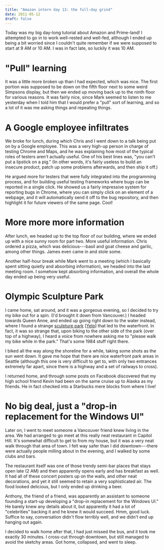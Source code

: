 ```yaml
---
title: "Amazon intern day 13: the full-day grind"
date: 2011-05-12
draft: false
---
```


Today was my big day-long tutorial about Amazon and Prime-land!  I attempted to go in to work well-rested and well-fed, although I ended up being a bit worried since I couldn't quite remember if we were supposed to start at 9 AM or 10 AM.  I was in fact late, so luckily it was 10 AM.

# "Pull" learning

It was a little more broken up than I had expected, which was nice.  The first portion was supposed to be down on the fifth floor next to some weird Simpsons display, but then we ended up moving back up to the ninth floor for various reasons.  It was fairly nice, since Mark seemed to listen to me yesterday when I told him that I would prefer a "pull" sort of learning, and so a lot of it was me asking things and repeating things.

# A Google employee infiltrates

We broke for lunch, during which Chris and I went down to a talk being put on by a Google employee.  This was a very high-up person in charge of testing Chrome and Maps, and he was explaining how most of the typical roles of testers aren't actually useful.  One of his best lines was, "you can't put a lipstick on a pig."  (In other words, it's fairly useless to build an insecure product, patch up some problems afterwards, and then ship it off.)

He argued more for testers that were fully integrated into the programming process, and for building useful testing frameworks where bugs can be reported in a single click.  He showed us a fairly impressive system for reporting bugs in Chrome, where you can simply click on an element of a webpage, and it will automatically send it off to the bug repository, and then highlight it for future viewers of the same page.  Cool!

# More more more information

After lunch, we headed up to the top floor of our building, where we ended up with a nice sunny room for part two.  More useful information.  Chris ordered a pizza, which was delicious---basil and goat cheese and garlic, among other things.  James even came in and stole some.

Another half-hour break while Mark went to a meeting (which I basically spent sitting quietly and absorbing information), we headed into the last meeting room.  I somehow kept absorbing information, and overall the whole day ended up being very useful.

# Olympic Sculpture Park

I came home, sat around, and it was a gorgeous evening, so I decided to try my bike out for a spin.  (I'd brought it down from Vancouver.)  I headed towards Queen Anne, and ended up going right down to the water instead, where I found a strange [sculpture park](http://www.seattleartmuseum.org/visit/osp/) [[Yelp](http://www.yelp.ca/biz/olympic-sculpture-park-seattle)] that led to the waterfront.  In fact, it was so strange that, upon biking to the other side of the park (over top of a highway), I heard a voice from nowhere asking me to "please walk my bike while in the park."  That's some 1984 stuff right there.

I biked all the way along the shoreline for a while, taking some shots as the sun went down.  It gave me hope that there are nice waterfront park areas in Seattle (although this one is very difficult to get to, with only two entrances extremely far apart, since there is a highway and a set of railways to cross).

I returned home, and through some posts on Facebook discovered that my high school friend Kevin had been on the same cruise up to Alaska as my friends.  He in fact checked into a Starbucks mere blocks from where I live!

# No big deal, just a "drop-in replacement for the Windows UI"

Later on, I went to meet someone a Vancouver friend knew living in the area.  We had arranged to go meet at this really neat restaurant in Capitol Hill.  It's somewhat difficult to get to from my house, but it was a very neat walk through that area of town.  I felt way safer than I did downtown---there were actually people milling about in the evening, and I walked by some clubs and bars.

The restaurant itself was one of those trendy semi-bar places that stays open late (2 AM) and then apparently opens early and has breakfast as well.  It had all of these concert posters up on the walls, and other neat decorations, and yet it still seemed to retain a very sophisticated air.  The food looked delicious, but I only ended up drinking a beer.

Anthony, the friend of a friend, was apparently an assistant to someone founding a start-up developing a "drop-in replacement for the Windows UI."  He barely knew any details about it, but apparently it had a lot of "celebrities" backing it and he knew it would succeed.  Hmm, good luck.  Suffice to say, conversation didn't flow terribly well, and we didn't end up hanging out again.

I decided to walk home after that, I had just missed the bus, and it took me exactly 30 minutes.  I cross-cut through downtown, but still managed to avoid the sketchy areas.  Got home, collapsed, and went to sleep.
